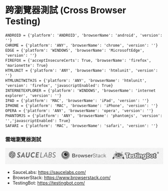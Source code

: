 #  跨瀏覽器測試 (Cross Browser Testing)

```
ANDROID = {'platform': 'ANDROID', 'browserName': 'android', 'version': ''}
CHROME = {'platform': 'ANY', 'browserName': 'chrome', 'version': ''}
EDGE = {'platform': 'WINDOWS', 'browserName': 'MicrosoftEdge', 'version': ''}
FIREFOX = {'acceptInsecureCerts': True, 'browserName': 'firefox', 'marionette': True}
HTMLUNIT = {'platform': 'ANY', 'browserName': 'htmlunit', 'version': ''}
HTMLUNITWITHJS = {'platform': 'ANY', 'browserName': 'htmlunit', 'version': 'firefox', 'javascriptEnabled': True}
INTERNETEXPLORER = {'platform': 'WINDOWS', 'browserName': 'internet explorer', 'version': ''}
IPAD = {'platform': 'MAC', 'browserName': 'iPad', 'version': ''}
IPHONE = {'platform': 'MAC', 'browserName': 'iPhone', 'version': ''}
OPERA = {'platform': 'ANY', 'browserName': 'opera', 'version': ''}
PHANTOMJS = {'platform': 'ANY', 'browserName': 'phantomjs', 'version': '','javascriptEnabled': True}
SAFARI = {'platform': 'MAC', 'browserName': 'safari', 'version': ''}
```

### 雲端瀏覽器測試

![](assets/cross-browser-testing.png)

* SauceLabs: <https://saucelabs.com/>
* BrowserStack: <https://www.browserstack.com/>
* TestingBot: <https://testingbot.com/>
